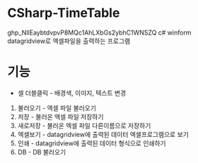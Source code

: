 # CSharp-TimeTable
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
c# winform datagridview로 엑셀파일을 출력하는 프로그램

# 기능

- 셀 더블클릭 - 배경색, 이미지, 텍스트 변경
1. 불러오기 -  엑셀 파일 불러오기
2. 저장     -  불러온 엑셀 파일 저장하기
3. 새로저장 - 불러온 엑셀 파일 다른이름으로 저장하기
4. 엑셀보기 - datagridview에 출력된 데이터 엑셀프로그램으로 보기
5. 인쇄     - datagridview에 출력된 데이터 형식으로 인쇄하기
6. DB       - DB 불러오기
